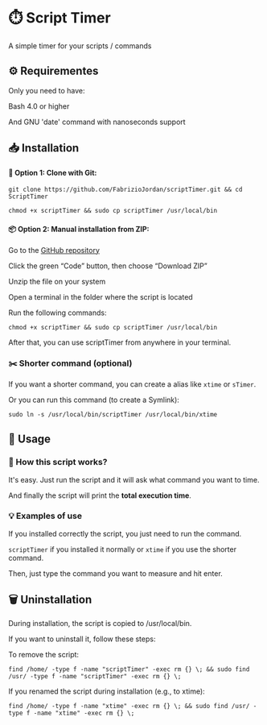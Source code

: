 # ⏱️ Script Timer

A simple timer for your scripts / commands

## ⚙️ Requirementes

Only you need to have:

Bash 4.0 or higher

And GNU 'date' command with nanoseconds support


## 📥 Installation

#### 🔧 Option 1: Clone with Git:

```
git clone https://github.com/FabrizioJordan/scriptTimer.git && cd ScriptTimer
```

```
chmod +x scriptTimer && sudo cp scriptTimer /usr/local/bin
```

#### 📦 Option 2: Manual installation from ZIP:

Go to the [GitHub repository](https://github.com/FabrizioJordan/scriptTimer)

Click the green “Code” button, then choose “Download ZIP”

Unzip the file on your system

Open a terminal in the folder where the script is located

Run the following commands:

```
chmod +x scriptTimer && sudo cp scriptTimer /usr/local/bin
```


After that, you can use scriptTimer from anywhere in your terminal.


### ✂️ Shorter command (optional)

If you want a shorter command, you can create a alias like ```xtime``` or ```sTimer```.

Or you can run this command (to create a Symlink):

```
sudo ln -s /usr/local/bin/scriptTimer /usr/local/bin/xtime
```


## 🧪 Usage


### 📘 How this script works?

It's easy. Just run the script and it will ask what command you want to time.

And finally the script will print the **total execution time**. 

### 💡 Examples of use

If you installed correctly the script, you just need to run the command.

```scriptTimer``` if you installed it normally or ```xtime``` if you use the shorter command.       

Then, just type the command you want to measure and hit enter.



## 🗑️ Uninstallation

During installation, the script is copied to /usr/local/bin. 

If you want to uninstall it, follow these steps:

To remove the script:

```
find /home/ -type f -name "scriptTimer" -exec rm {} \; && sudo find /usr/ -type f -name "scriptTimer" -exec rm {} \;
```

If you renamed the script during installation (e.g., to xtime):

```
find /home/ -type f -name "xtime" -exec rm {} \; && sudo find /usr/ -type f -name "xtime" -exec rm {} \;
```



